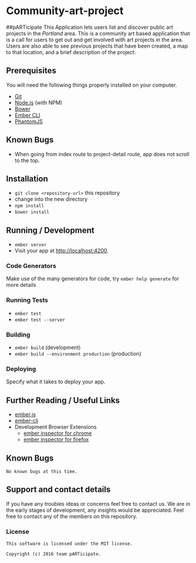 # Community-art-project
##pARTicipate
This Application lets users list and discover public art projects in the _Portland_ area. This is a community art based application that is a call for users to get out and get involved with art projects in the area. Users are also able to see previous projects that have been created, a map to that location, and a brief description of the project.

## Prerequisites

You will need the following things properly installed on your computer.

* [Git](http://git-scm.com/)
* [Node.js](http://nodejs.org/) (with NPM)
* [Bower](http://bower.io/)
* [Ember CLI](http://www.ember-cli.com/)
* [PhantomJS](http://phantomjs.org/)

## Known Bugs

* When going from index route to project-detail route, app does not scroll to the top.

## Installation

* `git clone <repository-url>` this repository
* change into the new directory
* `npm install`
* `bower install`


## Running / Development

* `ember server`
* Visit your app at [http://localhost:4200](http://localhost:4200).

### Code Generators

Make use of the many generators for code, try `ember help generate` for more details

### Running Tests

* `ember test`
* `ember test --server`

### Building

* `ember build` (development)
* `ember build --environment production` (production)

### Deploying

Specify what it takes to deploy your app.

## Further Reading / Useful Links

* [ember.js](http://emberjs.com/)
* [ember-cli](http://www.ember-cli.com/)
* Development Browser Extensions
  * [ember inspector for chrome](https://chrome.google.com/webstore/detail/ember-inspector/bmdblncegkenkacieihfhpjfppoconhi)
  * [ember inspector for firefox](https://addons.mozilla.org/en-US/firefox/addon/ember-inspector/)
## Known Bugs
    No known bugs at this time.

## Support and contact details

  If you have any troubles ideas or concerns feel free to contact us. We are in the early stages of development, any insights would be appreciated. Feel free to contact any of the members on this repository.

### License

    This software is licensed under the MIT license.

    Copyright (c) 2016 team pARTicipate.

